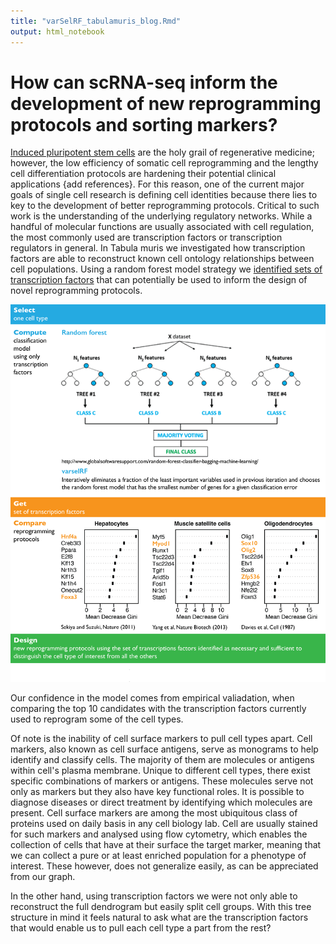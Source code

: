 ```yaml
---
title: "varSelRF_tabulamuris_blog.Rmd"
output: html_notebook
---
```

# How can scRNA-seq inform the development of new reprogramming protocols and sorting markers?

[Induced pluripotent stem cells](https://www.eurostemcell.org/ips-cells-and-reprogramming-turn-any-cell-body-stem-cell) are the holy grail of regenerative medicine; however, the low efficiency of somatic cell reprogramming and the lengthy cell differentiation protocols are hardening their potential clinical applications {add references}. For this reason, one of the current major goals of single cell research is defining cell identities because there lies to key to the development of better reprogramming protocols. Critical to such work is the understanding of the underlying regulatory networks. While a handful of molecular functions are usually associated with cell regulation, the most commonly used are transcription factors or transcription regulators in general. In Tabula muris we investigated how transcription factors are able to reconstruct known cell ontology relationships between cell populations. Using a random forest model strategy we [identified sets of transcription factors](https://github.com/czbiohub/tabula-muris/blob/master/23_tf_analysis/varSelRF_tabulamuris.Rmd) that can potentially be used to inform the design of novel reprogramming protocols.

![Random forest model using transcription factors](../images/reprogramming-direct-diff/rf_tfs_summary.png)

Our confidence in the model comes from empirical valiadation, when comparing the top 10 candidates with the transcription factors currently used to reprogram some of the cell types.




Of note is the inability of cell surface markers to pull cell types apart. Cell markers, also known as cell surface antigens, serve as monograms to help identify and classify cells. The majority of them are molecules or antigens within cell's plasma membrane. Unique to different cell types, there exist specific combinations of markers or antigens. These molecules serve not only as markers but they also have key functional roles. It is possible to diagnose diseases or direct treatment by identifying which molecules are present. Cell surface markers are among the most ubiquitous class of proteins used on daily basis in any cell biology lab. Cell are usually stained for such markers and analysed using flow cytometry, which enables the collection of cells that have at their surface the target marker, meaning that we can collect a pure or at least enriched population for a phenotype of interest. These however, does not generalize easily, as can be appreciated from our graph.

In the other hand, using transcription factors we were not only able to reconstruct the full dendrogram but easily split cell groups. With this tree structure in mind it feels natural to ask what are the transcription factors that would enable us to pull each cell type a part from the rest?
